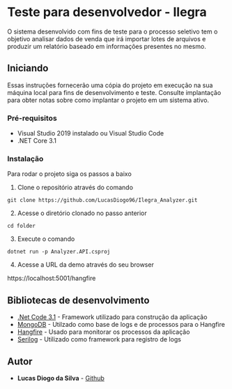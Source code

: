 # Teste para desenvolvedor - Ilegra

O sistema desenvolvido com fins de teste para o processo seletivo tem o objetivo analisar dados de venda que irá importar lotes de arquivos e produzir um relatório baseado em informações presentes no mesmo.

## Iniciando

Essas instruções fornecerão uma cópia do projeto em execução na sua máquina local para fins de desenvolvimento e teste. Consulte implantação para obter notas sobre como implantar o projeto em um sistema ativo.

### Pré-requisitos

- Visual Studio 2019 instalado ou Visual Studio Code
- .NET Core 3.1

### Instalação

Para rodar o projeto siga os passos a baixo

1. Clone o repositório através do comando 

```
git clone https://github.com/LucasDiogo96/Ilegra_Analyzer.git
```

2. Acesse o diretório clonado no passo anterior

```
cd folder
```

3. Execute o comando

```
dotnet run -p Analyzer.API.csproj
```

4. Acesse a URL da demo através do seu browser

 https://localhost:5001/hangfire


## Bibliotecas de desenvolvimento

* [.Net Code 3.1](https://dotnet.microsoft.com/download) - Framework utilizado para construção da aplicação
* [MongoDB](https://www.mongodb.com/) - Utilzado como base de logs e de processos para o Hangfire
* [Hangfire](https://www.hangfire.io/) - Usado para monitorar os processos da aplicação
* [Serilog](https://serilog.net/) - Utilizado como framework para registro de logs


## Autor

* **Lucas Diogo da Silva** - [Github](https://github.com/LucasDiogo96)

